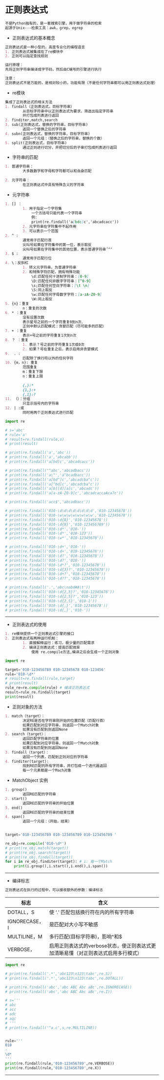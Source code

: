 # 正则表达式

~~~markdown
不是Python独有的，是一套搜索引擎，用于做字符串的检索
起源于Unix---检索工具：awk，grep，egrep
~~~

* 正则表达式的基本概念

~~~markdown
正则表达式是一种小型的，高度专业化的编程语言
1. 正则表达式被集成在了re模块中
2. 正则可以指定查找规则

运行原理：
先将正则字符串编译成字节码，然后由C编写的引擎进行执行

注意：
正则表达式不是万能的，是相对较小的，功能有限（不是任何字符串都可以用正则表达式处理）
~~~

* re模块

~~~markdown
集成了正则表达式的相关方法
1. findall（正则表达式，目标字符串）
		从目标字符串中以正则表达式为要求，筛选出指定字符串
		并打包成列表进行返回
2. finditer,match,search
3. sub(正则表达式，替换的字符串，目标字符串)
		返回一个替换之后的字符串
4. subn(正则表达式，替换的字符串，目标字符串)
		返回一个元组：（替换之后的字符串，替换的个数）
5. split(正则表达式，目标字符串)
		通过正则进行切分，并把切分后的子串打包成列表进行返回
~~~

* 字符串的匹配

~~~markdown
1. 普通字符串：
		大多数数字和字母和字符都可以和自身匹配
		
2. 元字符串：
		在正则表达式中具有特殊含义的字符串
~~~

* 元字符串

~~~markdown
1. [] ：
		1. 用于指定一个字符集
			一个方括号只能代表一个字符串
			例:
			print(re.findall('a[bdc]c','abcadcacc'))
		2. 元字符串在字符集中不起作用
		3. 可以表示一个范围
2. ^ :
		通常用于匹配行首
		尖叫号如果在字符集中的第一位，表示取反
		尖叫号如果在字符集中的其他位置，表示普通字符串’^‘
3. $ :
		通常用于匹配行位
4. \：反斜杠
		1. 转义元字符串，为普通字符串
		2. 和特殊字符匹配，拥有特殊功能
			\d:匹配任何十进制字符串：[0-9]
			\D:匹配任何非数字字符串：[^0-9]
			\s;匹配任何空白字符串：[\t \n]
			\S:同上取反
			\w:匹配任何字母数字字符：[a-zA-Z0-9]
			\W:同上取反
5. {n}：重复
		n：重复的次数
6. * ：重复
		没有设置次数
		表示星号之前的一个字符重复0到n次、
		正则中默认匹配模式：贪婪匹配（尽可能多的匹配）
7. + ：重复
		表示+号之前的字符重复1次到n次
8. ？ ：重复
		1. 表示？号之前的字符重复1次或0次
		2. 如果？号在重复之后，表示启用非贪婪模式
9.  . : 
		匹配除了换行符以外的任何字符
10. {m，n}: 重复
		范围重复
		m：重复下限
		n：重复上限
		
		{,}:*
		{1,}:+
		{,1}:?
11. （）：分组
		只显示括号内的字符串
12. | :或
		同时用两个正则表达式进行匹配
~~~

~~~python
import re

# s='abc'
# rule='a'
# result=re.findall(rule,s)
# print(result)

# print(re.findall('a','abc'))
# print(re.findall('a','abcabb'))
# print(re.findall('a[bd]c','abcadcacc'))

# print(re.findall('^abc','abcadbacc'))
# print(re.findall('a\^','a^bcadbacc'))
# print(re.findall('a[bd^]c','abcadcba^c'))
# print(re.findall('a[^bd]c','abcadcba^c'))
# print(re.findall('a[b][d][a]c','abcadc'))
# print(re.findall('a[a-zA-Z0-9]c','abcadcaccaAca7c'))

# print(re.findall('acc$','abcadbacc'))

# print(re.findall('010-\d\d\d\d\d\d\d\d','010-12345678'))
# print(re.findall('010-\w\w\w\w\w\w\w\w','010-12345678'))
# print(re.findall('010-\d{8}','010-12345678'))
# print(re.findall('010-\d{8}','010-123456789'))
# print(re.findall('010-\d*','010-'))
# print(re.findall('010-\d*','010-123'))
# print(re.findall('010-\w*','010-12345678'))

# print(re.findall('010-\d+','010-'))
# print(re.findall('010-\d+','010-12345678'))
# print(re.findall('010-\d?','010-12345678'))
# print(re.findall('010-\d?','010-'))
# print(re.findall('010-\d*?','010-12345678'))
# print(re.findall('010-\d{3}?','010-12345678'))
# print(re.findall('010-\d+?','010-12345678'))
# print(re.findall('010-\d??','010-12345678'))

# print(re.findall('.','abc\nabd#A\t'))
# print(re.findall('010-\d{2,5}?','010-12345678'))
# print(re.findall('010-\d{2,5}?','010-123'))
# print(re.findall('010-\d{2,5}','010-1'))
# print(re.findall('010-\d{,}','010-12345678'))
# print(re.findall('010-\d{,}','010-'))
~~~

---

* 正则表达式的使用

~~~markdown
1. re模块提供一个正则表达式引擎的接口
2. 正则表达式有两种运行机制：
		1. 直接解释运行：练习，极少量的匹配需求
		2. 编译正则表达式：提高匹配效率
			使用 re.compile方法,编译之后会生成一个正则对象
~~~

~~~python
import re

target='010-123456789 010-12345678 010-123456'
rule='010-\d*'
# result=re.findall(rule,target)
# print(result)
rule_re=re.compile(rule) # 编译正则表达式
result=rule_re.findall(target)
print(result)
~~~

* 正则对象的方法

~~~markdown
1. match（target）：
		决定RE是否在字符串刚开始的位置匹配（匹配行首）
		如果匹配到对应字符串，则返回一个Match对象
		如果没有匹配到则返回None
2. search（target）：
		返回匹配字符串的位置
		如果匹配到对应字符串，则返回一个Match对象
		如果没有匹配到则返回None
3. findall（target）：
		返回一个列表，匹配到正则对应的字符串
4. finditer(target):
		找到RE匹配的所有字符串，并打包成一个迭代器返回
		每一个元素都是一个Mach对象
~~~

* MatchObject 实例

~~~markdown
1. group()
		返回RE匹配的字符串
2. start() 
		返回RE匹配的字符串的开始位置
3. end()
		返回RE匹配的字符串的结束位置
4. span()
		返回一个元组：（开始，结束）
		
~~~

~~~python
target='010-123456789 010-123456789 010-123456789 '

re_obj=re.compile('010-\d*')
# print(re_obj.match(target))
# print(re_obj.search(target))
# print(re_obj.findall(target))
for i in re_obj.finditer(target): # i: 每一个Match
    print(i.group(),i.start(),i.end(),i.span())
~~~

---

* 编译标志

~~~markdown
正则表达式在执行的过程中，可以接收额外的参数：编译标志
~~~

| 标志          | 含义                                                         |
| ------------- | ------------------------------------------------------------ |
| DOTALL，S     | 使 ‘.’ 匹配包括换行符在内的所有字符串                        |
| IGNORECASE，I | 是匹配对大小写不敏感                                         |
| MULTILINE，M  | 多行匹配(目标字符串)，影响^和$                               |
| VERBOSE，     | 启用正则表达式的verbose状态，使正则表达式更加清晰易懂（对正则表达式启用多行模式） |

~~~python
import re

# print(re.findall('.*','abc123\n123\tabc',re.S))
# print(re.findall('.*','abc123\n123\tabc',re.DOTALL))

# print(re.findall('abc','abc ABC Abc aBc',re.IGNORECASE))
# print(re.findall('abc','abc ABC Abc aBc',re.I))

# s='''
# abc
# acc
# adc
# aqc
# '''
# print(re.findall('^a.c',s,re.MULTILINE))


rule='''
010
-
\d*
'''
print(re.findall(rule,'010-123456789',re.VERBOSE))
print(re.findall(rule,'010-123456789',re.X))
~~~

---


